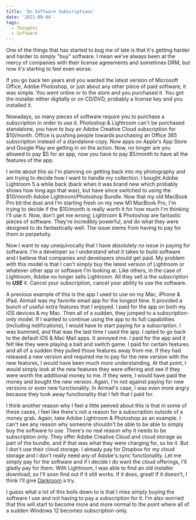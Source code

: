 ```yaml
---
title: 'On Software Subscriptions'
date: '2021-09-04'
tags:
  - Thoughts
  - Software
---
```


One of the things that has started to bug me of late is that it's getting harder and harder to simply "buy" software. I mean we've always been at the mercy of companies with their license agreements and sometimes DRM, but now it's starting to feel even worse.
<!-- excerpt -->

If you go back ten years and you wanted the latest version of Microsoft Office, Adobe Photoshop, or just about any other piece of paid software, it was simple. You went online or to the store and you purchased it. You got the installer either digitally or on CD/DVD, probably a license key and you installed it.

Nowadays, so many pieces of software require you to purchase a subscription in order to use it. Photoshop & Lightroom can't be purchased standalone, you have to buy an Adobe Creative Cloud subscription for $10/month. Office is pushing people towards purchasing an Office 365 subscription instead of a standalone copy. Now apps on Apple's App Store and Google Play are getting in on the action. Now, no longer are you allowed to pay $5 for an app, now you have to pay $5/month to have all the features of the app.

I write about this as I'm planning on getting back into my photography and am trying to decide how I want to handle my collection. I bought Adobe Lightroom 5 a while back (back when it was brand new which probably shows how long ago that was), but have since switched to using the $10/month Adobe Lightroom/Photoshop Bundle. Now that my old MacBook Pro bit the dust and I'm starting fresh on my new M1 MacBook Pro, I'm trying to decide if the $10/month is really worth it for how much I'm thinking I'll use it. Now, don't get me wrong; Lightroom & Photoshop are fantastic pieces of software. They're incredibly powerful, and do what they were designed to do fantastically well. The issue stems from having to pay for them in perpetuity.

Now I want to say unequivocally that I have absolutely no issue in paying for software. I'm a developer so I understand what it takes to build software and I believe that companies and developers should get paid. My problem with this model is that I can't simply buy the latest version of Lightroom or whatever other app or software I'm looking at. Like others, in the case of Lightroom, Adobe no longer sells Lightroom. All they sell is the subscription to **_USE_** it. Cancel your subscription, cancel your ability to use the software.

A previous example of this is the app I used to use on my Mac, iPhone & iPad. Airmail was my favorite email app for the longest time. It provided a bunch of useful extra features that I enjoyed. I paid for the app on both my iOS devices & my Mac. Then all of a sudden, they jumped to a subscription-only model. If I wanted to continue using the app to its full capabilities (including notifications), I would have to start paying for a subscription. I was bummed, and that was the last time I used the app. I opted to go back to the default iOS & Mac Mail apps. It annoyed me. I paid for the app and it felt like they were playing a bait and switch game. I paid for certain features and all of a sudden they pulled those features away from me. If they had released a new version and required me to pay for the new version with the new features, I would have been much more understanding. At that point, I would simply look at the new features they were offering and see if they were worth the additional money to me. If they were, I would have paid the money and bought the new version. Again, I'm not against paying for new versions or even new functionality. In Airmail's case, I was even more angry because they took away functionality that I felt that I paid for.

I think another reason why I feel a little peeved about this is that in some of these cases, I feel like there's not a reason for a subscription outside of a money grab. Again, take Adobe Lightroom & Photoshop as an example. I can't see any reason why someone shouldn't be able to be able to simply buy the software to use. There's no real reason why it needs to be subscription only. They offer Adobe Creative Cloud and cloud storage as part of the bundle, and if that was what they were charging for, so be it. But I don't use their cloud storage. I already pay for Dropbox for my cloud storage and I don't really need any of Adobe's sync functionality. Let me simply pay for the software and if I decide I do want the cloud offerings, I'll gladly pay for them. With Lightroom, I was able to find an old installer download, so I'll soon find out if it still works. If it does, great! If it doesn't, I think I'll give [Darkroom](https://darkroom.co/) a try.

I guess what a lot of this boils down to is that I miss simply buying the software I use and not having to pay a subscription for it. I'm also worried that this will start to become more and more normal to the point where all of a sudden Windows 12 becomes subscription-only.
